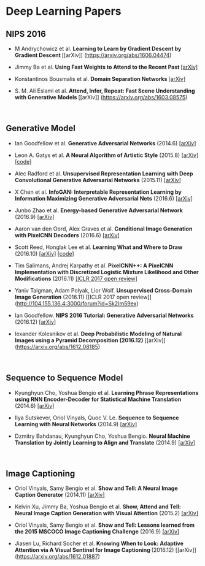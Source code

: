 # Deep Learning Papers


## NIPS 2016

* M Andrychowicz et al. <b> Learning to Learn by Gradient Descent by Gradient Descent </b> [[arXiv]] (https://arxiv.org/abs/1606.04474)

* Jimmy Ba et al. <b> Using Fast Weights to Attend to the Recent Past </b> [[arXiv]](https://arxiv.org/abs/1610.06258)

* Konstantinos Bousmalis et al. <b> Domain Separation Networks </b> [[arXiv]](https://arxiv.org/abs/1608.06019)

* S. M. Ali Eslami et al. <b> Attend, Infer, Repeat: Fast Scene Understanding with Generative Models </b> [[arXiv]] (https://arxiv.org/abs/1603.08575)

<br>

## Generative Model 

* Ian Goodfellow et al. <b>Generative Adversarial Networks</b> (2014.6) [[arXiv]](https://arxiv.org/abs/1406.2661)

* Leon A. Gatys et al. <b>A Neural Algorithm of Artistic Style</b> (2015.8) [[arXiv]](https://arxiv.org/abs/1508.06576) [[code]](https://github.com/anishathalye/neural-style)

* Alec Radford et al. <b>Unsupervised Representation Learning with Deep Convolutional Generative Adversarial Networks</b> (2015.11)  [[arXiv]](https://arxiv.org/abs/1511.06434)

* X Chen et al. <b>InfoGAN: Interpretable Representation Learning by Information Maximizing Generative Adversarial Nets</b> (2016.6) [[arXiv]](https://arxiv.org/abs/1606.03657)

* Junbo Zhao et al. <b>Energy-based Generative Adversarial Network</b> (2016.9) [[arXiv]](https://arxiv.org/abs/1609.03126)

* Aaron van den Oord, Alex Graves et al. <b>Conditional Image Generation with PixelCNN Decoders</b> (2016.6) [[arXiv]](https://arxiv.org/abs/1606.05328)

* Scott Reed, Honglak Lee et al. <b>Learning What and Where to Draw</b> (2016.10) [[arXiv]](https://arxiv.org/abs/1610.02454) [[code]](https://github.com/reedscot/nips2016)

* Tim Salimans, Andrej Karpathy et al. <b>PixelCNN++: A PixelCNN Implementation with Discretized Logistic Mixture Likelihood and Other Modifications</b> (2016.11) [[ICLR 2017 open review]](https://openreview.net/forum?id=BJrFC6ceg)

* Yaniv Taigman, Adam Polyak, Lior Wolf. <b>Unsupervised Cross-Domain Image Generation</b> (2016.11) [[ICLR 2017 open review]] (http://104.155.136.4:3000/forum?id=Sk2Im59ex) 

* Ian Goodfellow. <b>NIPS 2016 Tutorial: Generative Adversarial Networks</b> (2016.12) [[arXiv]](https://arxiv.org/abs/1701.00160)

* lexander Kolesnikov et al. <b> Deep Probabilistic Modeling of Natural Images using a Pyramid Decomposition (2016.12)</b> [[arXiv]] (https://arxiv.org/abs/1612.08185)


<br>

## Sequence to Sequence Model

* Kyunghyun Cho, Yoshua Bengio et al. <b>Learning Phrase Representations using RNN Encoder-Decoder for Statistical Machine Translation</b> (2014.6) [[arXiv]](https://arxiv.org/abs/1406.1078)

* Ilya Sutskever, Oriol Vinyals, Quoc V. Le. <b>Sequence to Sequence Learning with Neural Networks</b> (2014.9) [[arXiv]](https://arxiv.org/abs/1409.3215)

* Dzmitry Bahdanau, Kyunghyun Cho, Yoshua Bengio. <b>Neural Machine Translation by Jointly Learning to Align and Translate</b> (2014.9) [[arXiv]](https://arxiv.org/abs/1409.0473)

<br>

## Image Captioning

* Oriol Vinyals, Samy Bengio et al. <b>Show and Tell: A Neural Image Caption Generator</b> (2014.11) [[arXiv]](https://arxiv.org/abs/1411.4555)

* Kelvin Xu, Jimmy Ba, Yoshua Bengio et al. <b>Show, Attend and Tell: Neural Image Caption Generation with Visual Attention</b> (2015.2) [[arXiv]](https://arxiv.org/abs/1502.03044)

* Oriol Vinyals, Samy Bengio et al. <b>Show and Tell: Lessons learned from the 2015 MSCOCO Image Captioning Challenge</b> (2016.9) [[arXiv]](https://arxiv.org/abs/1609.06647)

* Jiasen Lu, Richard Socher et al. <b> Knowing When to Look: Adaptive Attention via A Visual Sentinel for Image Captioning </b> (2016.12) [[arXiv]] (https://arxiv.org/abs/1612.01887)




